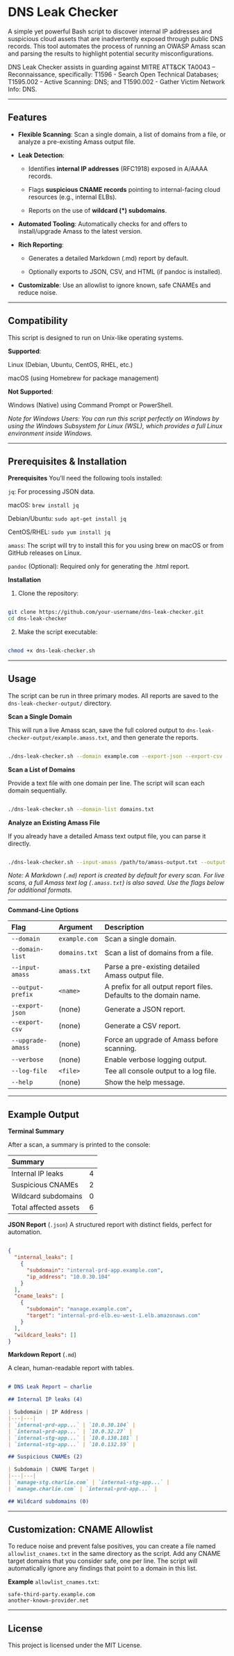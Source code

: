 # DNS Leak Checker 
A simple yet powerful Bash script to discover internal IP addresses and suspicious cloud assets that are inadvertently exposed through public DNS records. This tool automates the process of running an OWASP Amass scan and parsing the results to highlight potential security misconfigurations.

DNS Leak Checker assists in guarding against MITRE ATT&CK TA0043 – Reconnaissance, specifically: T1596 - Search Open Technical Databases; T1595.002 - Active Scanning: DNS; and T1590.002 - Gather Victim Network Info: DNS.

---

## Features

* **Flexible Scanning**: Scan a single domain, a list of domains from a file, or analyze a pre-existing Amass output file.

* **Leak Detection**:

  * Identifies **internal IP addresses** (RFC1918) exposed in A/AAAA records.

  * Flags **suspicious CNAME records** pointing to internal-facing cloud resources (e.g., internal ELBs).

  * Reports on the use of **wildcard (*) subdomains**.

* **Automated Tooling**: Automatically checks for and offers to install/upgrade Amass to the latest version.

* **Rich Reporting**:

  * Generates a detailed Markdown (.md) report by default.

  * Optionally exports to JSON, CSV, and HTML (if pandoc is installed).

* **Customizable**: Use an allowlist to ignore known, safe CNAMEs and reduce noise.

---

## Compatibility

This script is designed to run on Unix-like operating systems.

**Supported**:

Linux (Debian, Ubuntu, CentOS, RHEL, etc.)

macOS (using Homebrew for package management)

**Not Supported**:

Windows (Native) using Command Prompt or PowerShell.

*Note for Windows Users: You can run this script perfectly on Windows by using the Windows Subsystem for Linux (WSL), which provides a full Linux environment inside Windows.*

---

## Prerequisites & Installation

**Prerequisites**
You'll need the following tools installed:

`jq`: For processing JSON data.

macOS: `brew install jq`

Debian/Ubuntu: `sudo apt-get install jq`

CentOS/RHEL: `sudo yum install jq`

`amass`: The script will try to install this for you using brew on macOS or from GitHub releases on Linux.

`pandoc` (Optional): Required only for generating the .html report.

**Installation**
1. Clone the repository:

``` Bash

git clone https://github.com/your-username/dns-leak-checker.git
cd dns-leak-checker

```

2. Make the script executable:

``` Bash

chmod +x dns-leak-checker.sh

```

---

## Usage

The script can be run in three primary modes. All reports are saved to the `dns-leak-checker-output/` directory.

**Scan a Single Domain**

This will run a live Amass scan, save the full colored output to `dns-leak-checker-output/example.amass.txt`, and then generate the reports.

``` Bash

./dns-leak-checker.sh --domain example.com --export-json --export-csv --verbose

```

**Scan a List of Domains**

Provide a text file with one domain per line. The script will scan each domain sequentially.

``` Bash

./dns-leak-checker.sh --domain-list domains.txt

```

**Analyze an Existing Amass File**

If you already have a detailed Amass text output file, you can parse it directly.

``` Bash

./dns-leak-checker.sh --input-amass /path/to/amass-output.txt --output-prefix my-report

```

*Note: A Markdown (`.md`) report is created by default for every scan. For live scans, a full Amass text log (`.amass.txt`) is also saved. Use the flags below for additional formats.*

---

**Command-Line Options**

|Flag             |Argument	     |Description
|:--------------- |:-------------|:----------------------------------------------------------------|
|`--domain`	      |`example.com` |Scan a single domain.
|`--domain-list`  |`domains.txt` |Scan a list of domains from a file.
|`--input-amass`  |`amass.txt`	 |Parse a pre-existing detailed Amass output file.
|`--output-prefix`|`<name>`	     |A prefix for all output report files. Defaults to the domain name.
|`--export-json`	|(none)	       |Generate a JSON report.
|`--export-csv`   |(none)	       |Generate a CSV report.
|`--upgrade-amass`|(none)	       |Force an upgrade of Amass before scanning.
|`--verbose`	    |(none)	       |Enable verbose logging output.
|`--log-file`	    |`<file>`	     |Tee all console output to a log file.
|`--help`         |(none)	       |Show the help message.

---

## Example Output

**Terminal Summary**

After a scan, a summary is printed to the console:

|Summary               |   |
|:---------------------|:--|
|Internal IP leaks     |4  |
|Suspicious CNAMEs     |2  |
|Wildcard subdomains   |0  |
|Total affected assets |6  |

**JSON Report** (`.json`)
A structured report with distinct fields, perfect for automation.

``` JSON

{
  "internal_leaks": [
    {
      "subdomain": "internal-prd-app.example.com",
      "ip_address": "10.0.30.104"
    }
  ],
  "cname_leaks": [
    {
      "subdomain": "manage.example.com",
      "target": "internal-prd-elb.eu-west-1.elb.amazonaws.com"
    }
  ],
  "wildcard_leaks": []
}

```

**Markdown Report** (`.md`)

A clean, human-readable report with tables.

``` Markdown

# DNS Leak Report – charlie

## Internal IP leaks (4)

| Subdomain | IP Address |
|---|---|
| `internal-prd-app...` | `10.0.30.104` |
| `internal-prd-app...` | `10.0.32.27` |
| `internal-stg-app...` | `10.0.130.101` |
| `internal-stg-app...` | `10.0.132.59` |

## Suspicious CNAMEs (2)

| Subdomain | CNAME Target |
|---|---|
| `manage-stg.charlie.com` | `internal-stg-app...` |
| `manage.charlie.com` | `internal-prd-app...` |

## Wildcard subdomains (0)

```
---

## Customization: CNAME Allowlist

To reduce noise and prevent false positives, you can create a file named `allowlist_cnames.txt` in the same directory as the script. Add any CNAME target domains that you consider safe, one per line. The script will automatically ignore any findings that point to a domain in this list.

**Example** `allowlist_cnames.txt`:

```
safe-third-party.example.com
another-known-provider.net

```

---

## License

This project is licensed under the MIT License.

